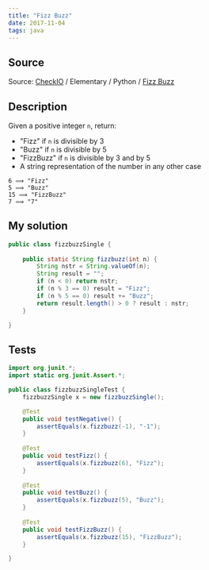 ```yaml
---
title: "Fizz Buzz"
date: 2017-11-04
tags: java
---
```


## Source

Source: [CheckIO](https://checkio.org/) / Elementary / Python /
[Fizz Buzz](https://py.checkio.org/mission/fizz-buzz/)


## Description

Given a positive integer `n`, return:
- "Fizz" if `n` is divisible by 3
- "Buzz" if `n` is divisible by 5
- "FizzBuzz" if `n` is divisible by 3 and by 5
- A string representation of the number in any other case

```
6 ⟹ "Fizz"
5 ⟹ "Buzz"
15 ⟹ "FizzBuzz"
7 ⟹ "7"
```


## My solution

```java
public class fizzbuzzSingle {
    
    public static String fizzbuzz(int n) {
        String nstr = String.valueOf(n);
        String result = "";
        if (n < 0) return nstr;
        if (n % 3 == 0) result = "Fizz";
        if (n % 5 == 0) result += "Buzz";
        return result.length() > 0 ? result : nstr;
    }

}
```


## Tests

```java
import org.junit.*;
import static org.junit.Assert.*;

public class fizzbuzzSingleTest {
    fizzbuzzSingle x = new fizzbuzzSingle();

    @Test
    public void testNegative() {
        assertEquals(x.fizzbuzz(-1), "-1");
    }
    
    @Test
    public void testFizz() {
        assertEquals(x.fizzbuzz(6), "Fizz");
    }
    
    @Test
    public void testBuzz() {
        assertEquals(x.fizzbuzz(5), "Buzz");
    }
    
    @Test
    public void testFizzBuzz() {
        assertEquals(x.fizzbuzz(15), "FizzBuzz");
    }

}
```
